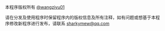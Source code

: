 本程序版权所有 [@wangziyu01](https://github.com/wangziyu01)

请在分发及使用程序时保留程序内的版权信息及所有注释，如有问题或想基于本程序修改新程序进行发布，请联系 [sharkymew@qq.com](mailto:sharkymew@qq.com)
